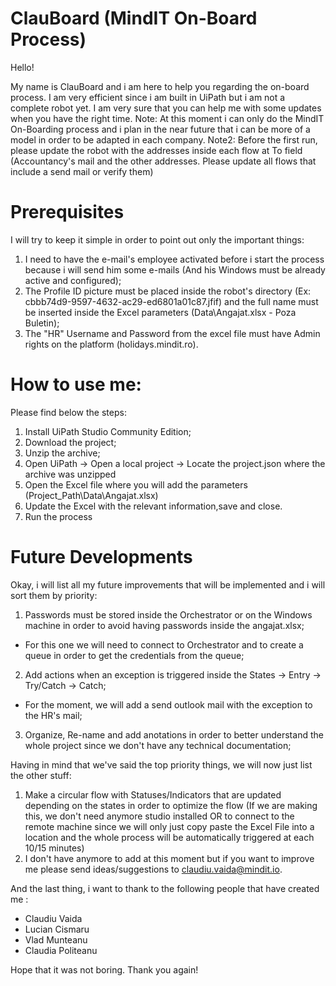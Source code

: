 # ClauBoard (MindIT On-Board Process)

Hello!

My name is ClauBoard and i am here to help you regarding the on-board process. 
I am very efficient since i am built in UiPath but i am not a complete robot yet. I am very sure that you can help me with some updates when you have the right time.
Note: At this moment i can only do the MindIT On-Boarding process and i plan in the near future that i can be more of a model in order to be adapted in each company.
Note2: Before the first run, please update the robot with the addresses inside each flow at To field (Accountancy's mail and the other addresses. Please update all flows that include a send mail or verify them)


# Prerequisites

I will try to keep it simple in order to point out only the important things:
1. I need to have the e-mail's employee activated before i start the process because i will send him some e-mails (And his Windows must be already active and configured);
2. The Profile ID picture must be placed inside the robot's directory (Ex: cbbb74d9-9597-4632-ac29-ed6801a01c87.jfif) and the full name must be inserted inside the Excel parameters (Data\Angajat.xlsx - Poza Buletin);
3. The "HR" Username and Password from the excel file must have Admin rights on the platform (holidays.mindit.ro).


# How to use me:

Please find below the steps:
1. Install UiPath Studio Community Edition;
2. Download the project;
3. Unzip the archive;
4. Open UiPath -> Open a local project -> Locate the project.json where the archive was unzipped
5. Open the Excel file where you will add the parameters (Project_Path\Data\Angajat.xlsx)
6. Update the Excel with the relevant information,save and close.
7. Run the process


# Future Developments

Okay, i will list all my future improvements that will be implemented and i will sort them by priority:
1. Passwords must be stored inside the Orchestrator or on the Windows machine in order to avoid having passwords inside the angajat.xlsx;
- For this one we will need to connect to Orchestrator and to create a queue in order to get the credentials from the queue;
2. Add actions when an exception is triggered inside the States -> Entry -> Try/Catch -> Catch;
- For the moment, we will add a send outlook mail with the exception to the HR's mail;
3. Organize, Re-name and add anotations in order to better understand the whole project since we don't have any technical documentation;

Having in mind that we've said the top priority things, we will now just list the other stuff:
1. Make a circular flow with Statuses/Indicators that are updated depending on the states in order to optimize the flow (If we are making this, we don't need anymore studio installed OR to connect to the remote machine since we will only just copy paste the Excel File into a location and the whole process will be automatically triggered at each 10/15 minutes)
2. I don't have anymore to add at this moment but if you want to improve me please send ideas/suggestions to claudiu.vaida@mindit.io.

And the last thing, i want to thank to the following people that have created me : 
- Claudiu Vaida
- Lucian Cismaru
- Vlad Munteanu
- Claudia Politeanu

Hope that it was not boring. Thank you again!
